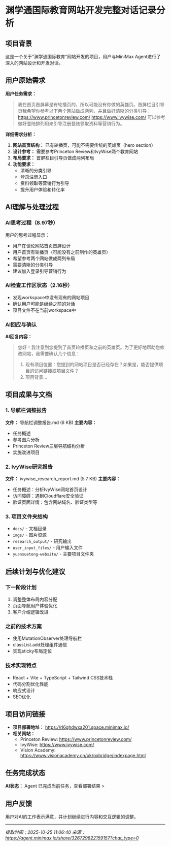 # 渊学通国际教育网站开发完整对话记录分析

## 项目背景
这是一个关于"渊学通国际教育"网站开发的项目，用户与MiniMax Agent进行了深入的网站设计和开发对话。

## 用户原始需求
**用户任务需求：**
> 我在首页首屏幕是有轮播页的，所以可能没有你做的英雄页。首屏栏目引导页我希望你参考以下两个网站做成两列，并且做好清晰的分类引导： https://www.princetonreview.com/ https://www.ivywise.com/ 可以参考做好登陆排列用来引导注册登陆领取资料等营销行为。

**详细需求分析：**
1. **网站首页结构：** 已有轮播页，可能不需要传统的英雄页（hero section）
2. **设计参考：** 需要参考Princeton Review和IvyWise两个教育网站
3. **布局要求：** 首屏栏目引导页做成两列布局
4. **功能要求：** 
   - 清晰的分类引导
   - 登录注册入口
   - 资料领取等营销行为引导
   - 提升用户体验和转化率

## AI理解与处理过程

### AI思考过程（8.97秒）
用户的思考过程显示：
- 用户在谈论网站首页首屏设计
- 用户首页有轮播页（可能没有之前制作的英雄页）
- 希望参考两个网站做成两列布局
- 需要清晰的分类引导
- 建议加入登录引导营销行为

### AI检查工作区状态（2.16秒）
- 发现workspace中没有现有的网站项目
- 确认用户可能是继续之前的对话
- 项目文件不在当前workspace中

### AI回应与确认
**AI回复内容：**
> 您好！我注意到您提到了首页轮播页和之前的英雄页。为了更好地帮助您修改网站，我需要确认几个信息：
> 1. 现有项目位置：您提到的网站项目是否已经存在？如果是，能否提供项目的访问链接或项目文件？
> 2. 项目背景...

## 项目成果与文档

### 1. 导航栏调整报告
**文件：** 导航栏调整报告.md (6 KB)
**主要内容：**
- 任务概述
- 参考图片分析
- Princeton Review三层导航结构分析
- 实施改进项目

### 2. IvyWise研究报告
**文件：** ivywise_research_report.md (5.7 KB)
**主要内容：**
- 任务概述：分析IvyWise网站首页设计
- 访问障碍：遇到Cloudflare安全验证
- 验证页面详情：包含网站域名、验证类型等

### 3. 项目文件夹结构
- `docs/` - 文档目录
- `imgs/` - 图片资源
- `research_output/` - 研究输出
- `user_input_files/` - 用户输入文件
- `yuanxuetong-website/` - 主要项目文件夹

## 后续计划与优化建议

### 下一阶段计划
1. 调整整体布局内容分配
2. 页面导航用户体验优化
3. 客户介绍逻辑改进

### 之前的技术方案
- 使用MutationObserver处理导航栏
- classList.add处理组件通信
- 实现sticky布局定位

### 技术实现特点
- React + Vite + TypeScript + Tailwind CSS技术栈
- 代码分割优化性能
- 响应式设计
- SEO优化

## 项目访问链接
- **项目部署地址：** https://rl6ghdwxa201.space.minimax.io/
- **相关网站：**
  - Princeton Review: https://www.princetonreview.com/
  - IvyWise: https://www.ivywise.com/
  - Vision Academy: https://www.visionacademy.cn/uk/oxbridge/indexpage.html

## 任务完成状态
**AI状态：** Agent 已完成当前任务，查看部署结果 >

## 用户反馈
用户对AI的工作表示满意，并计划继续进行内容和交互逻辑的调整。

---
*提取时间：2025-10-25 11:06:40*
*来源：https://agent.minimax.io/share/326729822159157?chat_type=0*